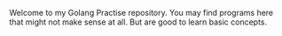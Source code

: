 Welcome to my Golang Practise repository. 
You may find programs here that might not make sense at all. But are good to learn basic concepts. 